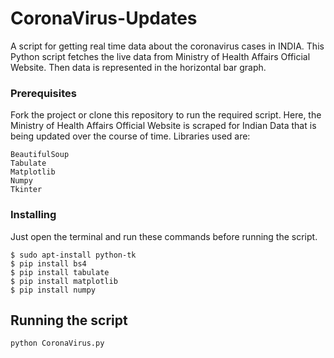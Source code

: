 # CoronaVirus-Updates

A script for getting real time data about the coronavirus cases in INDIA.
This Python script fetches the live data from Ministry of Health Affairs Official Website. Then data is represented in the horizontal bar graph.


### Prerequisites
Fork the project or clone this repository to run the required script.
Here, the Ministry of Health Affairs Official Website is scraped for Indian Data that is being updated over the course of time.
Libraries used are:

```
BeautifulSoup
Tabulate
Matplotlib
Numpy
Tkinter
```

### Installing

Just open the terminal and run these commands before running the script.

```
$ sudo apt-install python-tk
$ pip install bs4
$ pip install tabulate
$ pip install matplotlib
$ pip install numpy 
```

	
## Running the script

```
python CoronaVirus.py
```
